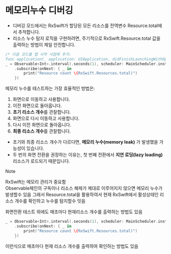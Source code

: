 # 메모리누수 디버깅
- 디버깅 모드에서는 RxSwift가 할당된 모든 리소스를 전역변수 Resource.total에서 추적합니다.
- 리소스 누수 탐지 로직을 구현하려면, 주기적으로 RxSwift.Resource.total 값을 출력하는 방법이 제일 안전합니다.

```swift
/* 다음 코드를 앱 시작 시점에 추가:
func application(_ application: UIApplication, didFinishLaunchingWithOptions launchOptions: [UIApplicationLaunchOptionsKey : Any]? = nil) */
_ = Observable<Int>.interval(.seconds(1), scheduler: MainScheduler.instance)
    .subscribe(onNext: { _ in
        print("Resource count \(RxSwift.Resources.total)")
    })
```
메모리 누수를 테스트하는 가장 효율적인 방법은:

1. 화면으로 이동하고 사용합니다.
2. 이전 화면으로 돌아옵니다.
3. **초기 리소스 개수**를 관찰합니다.
4. 화면으로 다시 이동하고 사용합니다.
5. 다시 이전 화면으로 돌아옵니다.
6. **최종 리소스 개수**를 관찰합니다.

- 초기와 최종 리소스 개수가 다르다면, **메모리 누수(memory leak)** 가 발생했을 가능성이 있습니다.
- 두 번의 화면 전환을 권장하는 이유는, 첫 번째 전환에서 **지연 로딩(lazy loading)** 리소스가 로드되기 때문입니다.

> [!NOTE]
> RxSwift는 메모리 관리가 중요함  
> Observable체인의 구독이나 리소스 해제가 제대로 이루어지지 않으면 메모리 누수가 발생할수 있음
> 그래서 Resource.total을 활용하여서 현재 RxSwift에서 활성상태인 리소스 개수를 확인하고 누수를 탐지할수 잇음

화면전환 테스트 외에도 매초마다 현재리소스 개수를 출력하는 방법도 있음 
```swift
_ = Observable<Int>.interval(.seconds(1), scheduler: MainScheduler.instance)
    .subscribe(onNext: { _ in
        print("Resource count \(RxSwift.Resources.total)")
    })
```
이런식으로 매초마다 현재 리소스 개수를 출력하여 확인하는 방법도 있음 


